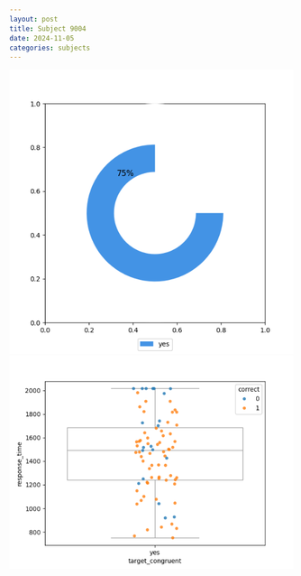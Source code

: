 ```yaml
---
layout: post
title: Subject 9004
date: 2024-11-05
categories: subjects
---
```


![](data/9004/run-6/9004_accuracy_target_congruence.png)
![](data/9004/run-6/9004_rt_congruence.png)
